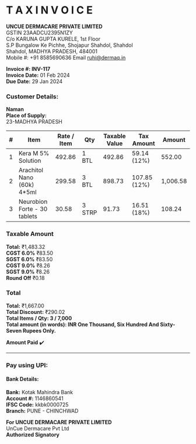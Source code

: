 # T A X   I N V O I C E

**UNCUE DERMACARE PRIVATE LIMITED**  
GSTIN 23AADCU2395N1ZY  
C/o KARUNA GUPTA KURELE, 1st Floor  
S.P Bungalow Ke Pichhe, Shojapur Shahdol, Shahdol  
Shahdol, MADHYA PRADESH, 484001  
Mobile #: +91 8585690636  Email ruhi@dermaq.in  

**Invoice #: INV-117**  
**Invoice Date:** 01 Feb 2024  
**Due Date:** 29 Jan 2024  

### Customer Details:  
**Naman**  
**Place of Supply:**  
23-MADHYA PRADESH  

| # | Item                            | Rate / Item | Qty  | Taxable Value | Tax Amount   | Amount   |
|---|---------------------------------|-------------|------|---------------|--------------|----------|
| 1 | Kera M 5% Solution              | 492.86      | 1 BTL| 492.86        | 59.14 (12%)  | 552.00   |
| 2 | Arachitol Nano (60k) 4*5ml     | 299.58      | 3 BTL| 898.73        | 107.85 (12%) | 1,006.58 |
| 3 | Neurobion Forte - 30 tablets    | 30.58       | 3 STRP| 91.73        | 16.51 (18%)  | 108.24   |

### Taxable Amount  
**Total:** ₹1,483.32  
**CGST 6.0%**  ₹83.50  
**SGST 6.0%**  ₹83.50  
**CGST 9.0%**  ₹8.26  
**SGST 9.0%**  ₹8.26  
**Round Off**  ₹0.18  

### Total  
**Total:** ₹1,667.00  
**Total Discount:** ₹290.02  
**Total Items / Qty: 3 / 7,000**  
**Total amount (in words): INR One Thousand, Six Hundred And Sixty-Seven Rupees Only.**  

**Amount Paid** ✔️  

---

### Pay using UPI:  
#### Bank Details:  
**Bank:** Kotak Mahindra Bank  
**Account #:** 1146860541  
**IFSC Code:** kkbk0000725  
**Branch:** PUNE - CHINCHWAD  

**For UNCUE DERMACARE PRIVATE LIMITED**  
UnCue Dermacare Pvt Ltd  
**Authorized Signatory**  

